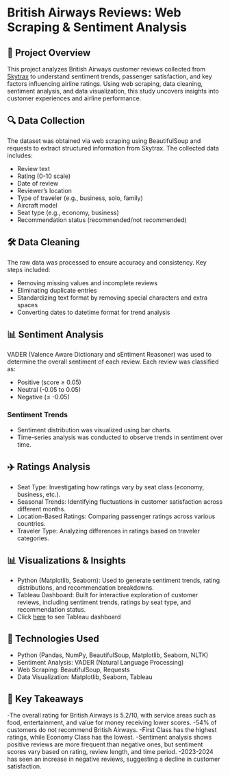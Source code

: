 # British Airways Reviews: Web Scraping &amp; Sentiment Analysis

## 📌 Project Overview
This project analyzes British Airways customer reviews collected from [Skytrax](https://www.airlinequality.com/) to understand sentiment trends, passenger satisfaction, and key factors influencing airline ratings. Using web scraping, data cleaning, sentiment analysis, and data visualization, this study uncovers insights into customer experiences and airline performance.

## 🔍 Data Collection
The dataset was obtained via web scraping using BeautifulSoup and requests to extract structured information from Skytrax. The collected data includes:

- Review text
- Rating (0-10 scale)
- Date of review
- Reviewer’s location
- Type of traveler (e.g., business, solo, family)
- Aircraft model
- Seat type (e.g., economy, business)
- Recommendation status (recommended/not recommended)

## 🛠️ Data Cleaning
The raw data was processed to ensure accuracy and consistency. Key steps included:

- Removing missing values and incomplete reviews
- Eliminating duplicate entries
- Standardizing text format by removing special characters and extra spaces
- Converting dates to datetime format for trend analysis
  
## 📊 Sentiment Analysis
VADER (Valence Aware Dictionary and sEntiment Reasoner) was used to determine the overall sentiment of each review. Each review was classified as:

- Positive (score ≥ 0.05)
- Neutral (-0.05 to 0.05)
- Negative (≤ -0.05)

### Sentiment Trends
- Sentiment distribution was visualized using bar charts.
- Time-series analysis was conducted to observe trends in sentiment over time.

## ✈️ Ratings Analysis
- Seat Type: Investigating how ratings vary by seat class (economy, business, etc.).
- Seasonal Trends: Identifying fluctuations in customer satisfaction across different months.
- Location-Based Ratings: Comparing passenger ratings across various countries.
- Traveler Type: Analyzing differences in ratings based on traveler categories.

## 📊 Visualizations & Insights
- Python (Matplotlib, Seaborn): Used to generate sentiment trends, rating distributions, and recommendation breakdowns.
- Tableau Dashboard: Built for interactive exploration of customer reviews, including sentiment trends, ratings by seat type, and recommendation status.
- Click [here]([https://public.tableau.com/app/profile/ruken.demirel/vizzes](https://public.tableau.com/app/profile/ruken.demirel/viz/British_Airways_Reviews_17409488558990/Dashboard1)) to see Tableau dashboard

## 🚀 Technologies Used
- Python (Pandas, NumPy, BeautifulSoup, Matplotlib, Seaborn, NLTK)
- Sentiment Analysis: VADER (Natural Language Processing)
- Web Scraping: BeautifulSoup, Requests
- Data Visualization: Matplotlib, Seaborn, Tableau
  
## 📌 Key Takeaways
-The overall rating for British Airways is 5.2/10, with service areas such as food, entertainment, and value for money receiving lower scores.
-54% of customers do not recommend British Airways.
-First Class has the highest ratings, while Economy Class has the lowest.
-Sentiment analysis shows positive reviews are more frequent than negative ones, but sentiment scores vary based on rating, review length, and time period.
-2023-2024 has seen an increase in negative reviews, suggesting a decline in customer satisfaction.

